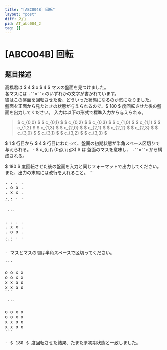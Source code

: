 ```yaml
---
title: "[ABC004B] 回転"
layout: "post"
diff: 入门
pid: AT_abc004_2
tag: []
---
```


# [ABC004B] 回転

## 题目描述

[problemUrl]: https://atcoder.jp/contests/abc004/tasks/abc004_2

高橋君は $ 4 $ x $ 4 $ マスの盤面を見つけました。  
 各マスには `.``o``x` のいずれかの文字が書かれています。  
 彼はこの盤面を回転させた後、どういった状態になるのか気になりました。  
 盤面を正面から見たときの状態が与えられるので、$ 180 $ 度回転させた後の盤面を出力してください。 入力は以下の形式で標準入力から与えられる。

> $ c_{0,0} $ $ c_{0,1} $ $ c_{0,2} $ $ c_{0,3} $ $ c_{1,0} $ $ c_{1,1} $ $ c_{1,2} $ $ c_{1,3} $ $ c_{2,0} $ $ c_{2,1} $ $ c_{2,2} $ $ c_{2,3} $ $ c_{3,0} $ $ c_{3,1} $ $ c_{3,2} $ $ c_{3,3} $

 $ 1 $ 行目から $ 4 $ 行目にわたって、盤面の初期状態が半角スペース区切りで与えられる。 - $ c_{i,j}\ (0≦i,\ j≦3) $ は 盤面のマスを意味し、 `.``o``x` から構成される。
 
 $ 180 $ 度回転させた後の盤面を入力と同じフォーマットで出力してください。  
 また、出力の末尾には改行を入れること。  ```
<pre class="prettyprint linenums">
. . . .
. o o .
. x x .
. . . .
```

 ```
<pre class="prettyprint linenums">
. . . .
. x x .
. o o .
. . . .
```

- マスとマスの間は半角スペースで区切ってください。
 
```
<pre class="prettyprint linenums">
o o x x
o o x x
x x o o
x x o o
```

 ```
<pre class="prettyprint linenums">
o o x x
o o x x
x x o o
x x o o
```

- $ 180 $ 度回転させた結果、たまたま初期状態と一致しました。

